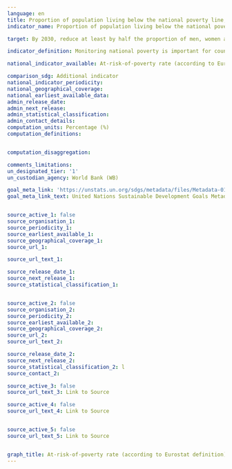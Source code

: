```yaml
---
language: en
title: Proportion of population living below the national poverty line, by sex and age
indicator_name: Proportion of population living below the national poverty line, by sex and age

target: By 2030, reduce at least by half the proportion of men, women and children of all ages living in poverty in all its dimensions according to national definitions.

indicator_definition: Monitoring national poverty is important for country-specific development agendas. National poverty lines are used to make more accurate estimates of poverty consistent with the country\u2019s specific economic and social circumstances, and are not intended for international comparisons of poverty rates.

national_indicator_available: At-risk-of-poverty rate (according to Eurostat definition)

comparison_sdg: Additional indicator
national_indicator_periodicity:
national_geographical_coverage:
national_earliest_available_data:
admin_release_date:
admin_next_release:
admin_statistical_classification:
admin_contact_details:
computation_units: Percentage (%)
computation_definitions:


computation_disaggregation:

comments_limitations:
un_designated_tier: '1'
un_custodian_agency: World Bank (WB)

goal_meta_link: 'https://unstats.un.org/sdgs/metadata/files/Metadata-01-02-01.pdf'
goal_meta_link_text: United Nations Sustainable Development Goals Metadata


source_active_1: false
source_organisation_1:
source_periodicity_1:
source_earliest_available_1:
source_geographical_coverage_1:
source_url_1:

source_url_text_1:

source_release_date_1:
source_next_release_1:
source_statistical_classification_1:


source_active_2: false
source_organisation_2:
source_periodicity_2:
source_earliest_available_2:
source_geographical_coverage_2:
source_url_2:
source_url_text_2:

source_release_date_2:
source_next_release_2:
source_statistical_classification_2: l
source_contact_2:

source_active_3: false
source_url_text_3: Link to Source

source_active_4: false
source_url_text_4: Link to Source


source_active_5: false
source_url_text_5: Link to Source


graph_title: At-risk-of-poverty rate (according to Eurostat definition)
---
```

